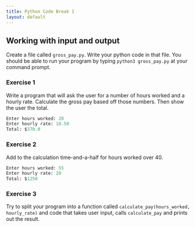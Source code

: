 ```yaml
---
title: Python Code Break 1
layout: default
---
```


## Working with input and output

Create a file called `gross_pay.py`. Write your python code in that file. You should be able to run your program by typing `python3 gross_pay.py` at your command prompt.

### Exercise 1

Write a program that will ask the user for a number of hours worked and a hourly rate. Calculate the gross pay based off those numbers. Then show the user the total.

```py
Enter hours worked: 20
Enter hourly rate: 18.50
Total: $370.0
```

### Exercise 2

Add to the calculation time-and-a-half for hours worked over 40.

```py
Enter hours worked: 55
Enter hourly rate: 20
Total: $1250
```

### Exercise 3

Try to split your program into a function called `calculate_pay(hours_worked, hourly_rate)` and code that takes user input, calls `calculate_pay` and prints out the result.
